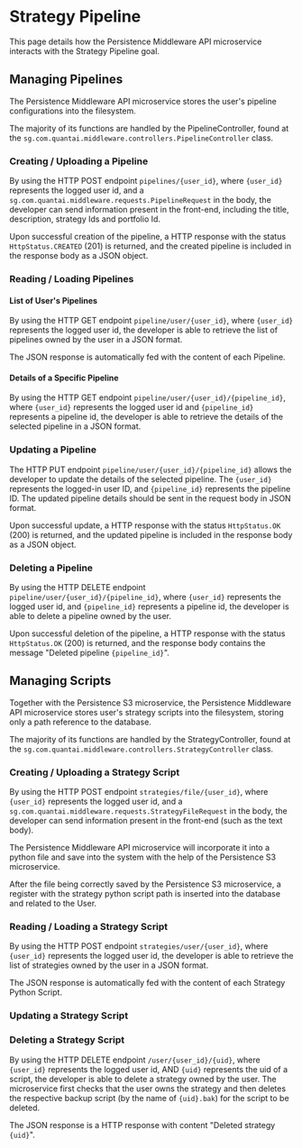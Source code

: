 # Strategy Pipeline

This page details how the Persistence Middleware API microservice interacts with the Strategy Pipeline goal.

## Managing Pipelines
The Persistence Middleware API microservice stores the user's pipeline configurations into the filesystem. 

The majority of its functions are handled by the PipelineController, found at the `sg.com.quantai.middleware.controllers.PipelineController` class.

### Creating / Uploading a Pipeline

By using the HTTP POST endpoint `pipelines/{user_id}`, where `{user_id}` represents the logged user id, and a `sg.com.quantai.middleware.requests.PipelineRequest` in the body, the developer can send information present in the front-end, including the title, description, strategy Ids and portfolio Id.

Upon successful creation of the pipeline, a HTTP response with the status `HttpStatus.CREATED` (201) is returned, and the created pipeline is included in the response body as a JSON object.

### Reading / Loading Pipelines

#### List of User's Pipelines
By using the HTTP GET endpoint `pipeline/user/{user_id}`, where `{user_id}` represents the logged user id, the developer is able to retrieve the list of pipelines owned by the user in a JSON format.

The JSON response is automatically fed with the content of each Pipeline.

#### Details of a Specific Pipeline
By using the HTTP GET endpoint `pipeline/user/{user_id}/{pipeline_id}`, where `{user_id}` represents the logged user id and `{pipeline_id}` represents a pipeline id, the developer is able to retrieve the details of the selected pipeline in a JSON format.

### Updating a Pipeline
The HTTP PUT endpoint `pipeline/user/{user_id}/{pipeline_id}` allows the developer to update the details of the selected pipeline. The `{user_id}` represents the logged-in user ID, and `{pipeline_id}` represents the pipeline ID. The updated pipeline details should be sent in the request body in JSON format. 

Upon successful update, a HTTP response with the status `HttpStatus.OK` (200) is returned, and the updated pipeline is included in the response body as a JSON object.

### Deleting a Pipeline
By using the HTTP DELETE endpoint `pipeline/user/{user_id}/{pipeline_id}`, where `{user_id}` represents the logged user id, and `{pipeline_id}` represents a pipeline id, the developer is able to delete a pipeline owned by the user.

Upon successful deletion of the pipeline, a HTTP response with the status `HttpStatus.OK` (200) is returned, and the response body contains the message "Deleted pipeline `{pipeline_id}`".

## Managing Scripts

Together with the Persistence S3 microservice, the Persistence Middleware API microservice stores user's strategy scripts into the filesystem, storing only a path reference to the database.

The majority of its functions are handled by the StrategyController, found at the `sg.com.quantai.middleware.controllers.StrategyController` class.

### Creating / Uploading a Strategy Script

By using the HTTP POST endpoint `strategies/file/{user_id}`, where `{user_id}` represents the logged user id, and a `sg.com.quantai.middleware.requests.StrategyFileRequest` in the body, the developer can send information present in the front-end (such as the text body).

The Persistence Middleware API microservice will incorporate it into a python file and save into the system with the help of the Persistence S3 microservice.

After the file being correctly saved by the Persistence S3 microservice, a register with the strategy python script path is inserted into the database and related to the User.

### Reading / Loading a Strategy Script

By using the HTTP POST endpoint `strategies/user/{user_id}`, where `{user_id}` represents the logged user id, the developer is able to retrieve the list of strategies owned by the user in a JSON format.

The JSON response is automatically fed with the content of each Strategy Python Script.

### Updating a Strategy Script

### Deleting a Strategy Script

By using the HTTP DELETE endpoint `/user/{user_id}/{uid}`, where `{user_id}` represents the logged user id, AND `{uid}` represents the uid of a script, the developer is able to delete a strategy owned by the user. The microservice first checks that the user owns the strategy and then deletes the respective backup script (by the name of `{uid}.bak`) for the script to be deleted.

The JSON response is a HTTP response with content "Deleted strategy `{uid}`".

